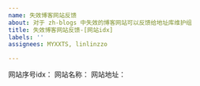 ```yaml
---
name: 失效博客网站反馈
about: 对于 zh-blogs 中失效的博客网站可以反馈给地址库维护组
title: 失效博客网站反馈-[网站idx]
labels: ''
assignees: MYXXTS, linlinzzo

---
```


网站序号idx：
网站名称：
网站地址：

